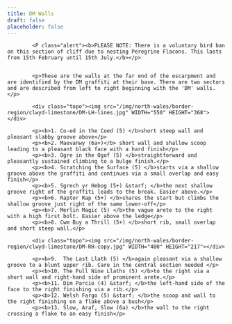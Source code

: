 ```yaml
---
title: DM Walls
draft: false
placeholder: false
---
```


            <P class="alert"><b>PLEASE NOTE: There is a voluntary bird ban on this section of cliff due to nesting Peregrine Flacons. This lasts from 15th February until 15th July.</b></p>


            <p>These are the walls at the far end of the escarpment and are identified by the DM graffiti at their base. There are two sectors and are described from left to right beginning with the 'DM' walls.</p>

            <div class="topo"><img src="/img/north-wales/border-region/clwyd-limestone/DM-LH-lines.jpg" WIDTH="550" HEIGHT="368"></div>

            <p><b>1. Co-ed in the Coed (5) </b>short steep wall and pleasant slabby groove above</p>
            <p><b>2. Maevanwy (6a+)</b> short wall and shallow scoop leading to a pleasant black face with a hard finish</p>
            <p><b>3. Ogre in the Ogof (5) </b>straightforward and pleasantly sustained climbing to a bulge finish.</p>
            <p><b>4. Scratching the Surface (5) </b>starts via a shallow groove above the graffiti and continues via a small overlap and easy finish</p>
            <p><b>5. Sgrech yr Hebog (5+) &starf; </b>the next shallow groove right of the graffiti leads to the break. Easier above.</p>
            <p><b>6. Raptor Rap (5+) </b>shares the start but climbs the shallow groove just right of the same lower-off</p>
            <p><b>7. Merlin Magic (5) </b>the vague arete to the right with a high first bolt. Easier above the ledge</p>
            <p><b>8. Cwm Buy a Thrill (5+) </b>short rib, small overlap and short steep wall.</p>

            <div class="topo"><img src="/img/north-wales/border-region/clwyd-limestone/DM-RH-copy.jpg" WIDTH="400" HEIGHT="217"></div>

            <p><b>9.  The Last Llath (5) </b>again pleasant via a shallow groove to a blunt upper rib. Care in the central section needed </p>
            <p><b>10. The Full Nine Llaths (5) </b>to the right via a short wall and right-hand side of prominent arete.</p>
            <p><b>11. Dim Parcio (4) &starf; </b>the left-hand side of the face to the right finishing via a rib.</p>
            <p><b>12. Welsh Fargo (5) &starf; </b>the scoop and wall to the right finishing on a flake above a bush</p>
            <p><b>13. Slow, Araf, Slow (6a) </b>the wall to the right crossing a flake to an easy finish</p>




